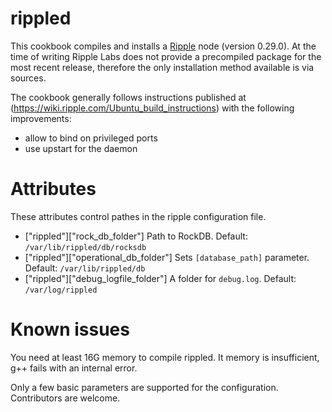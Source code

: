 # rippled

This cookbook compiles and installs a [Ripple](https://ripple.com) node (version 0.29.0). At the time of writing Ripple Labs does not provide a precompiled package for the most recent release, therefore the only installation method available is via sources.

The cookbook generally follows instructions published at (https://wiki.ripple.com/Ubuntu_build_instructions) with the following improvements:
* allow to bind on privileged ports
* use upstart for the daemon

# Attributes
These attributes control pathes in the ripple configuration file.
* ["rippled"]["rock_db_folder"] Path to RockDB. Default: `/var/lib/rippled/db/rocksdb`
* ["rippled"]["operational_db_folder"] Sets `[database_path]` parameter. Default: `/var/lib/rippled/db`
* ["rippled"]["debug_logfile_folder"] A folder for `debug.log`. Default: `/var/log/rippled`

# Known issues
You need at least 16G memory to compile rippled. It memory is insufficient, g++ fails with an internal error.

Only a few basic parameters are supported for the configuration. Contributors are welcome.


